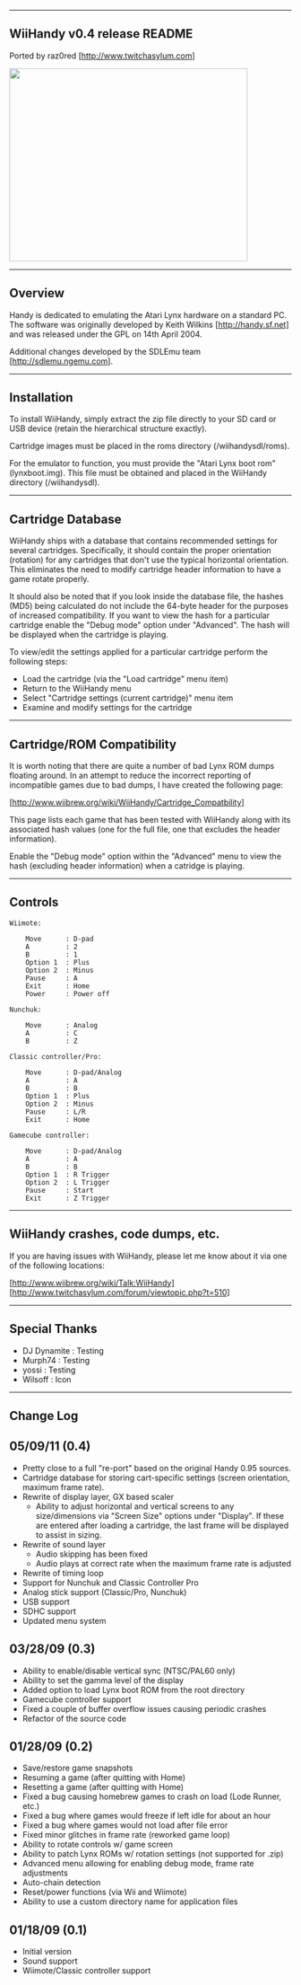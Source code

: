--------------------------------------------
WiiHandy v0.4 release README
--------------------------------------------

Ported by raz0red 
[http://www.twitchasylum.com]

<a href='http://www.youtube.com/watch?feature=player_embedded&v=zNElRr7pPqk' target='_blank'><img src='http://img.youtube.com/vi/zNElRr7pPqk/0.jpg' width='425' height=344 /></a>

--------------------------------------------
Overview
--------------------------------------------

Handy is dedicated to emulating the Atari Lynx hardware on a standard PC. 
The software was originally developed by Keith Wilkins [http://handy.sf.net]
and was released under the GPL on 14th April 2004.

Additional changes developed by the SDLEmu team [http://sdlemu.ngemu.com].

--------------------------------------------
Installation
--------------------------------------------

To install WiiHandy, simply extract the zip file directly to your SD card
or USB device (retain the hierarchical structure exactly).

Cartridge images must be placed in the roms directory (/wiihandysdl/roms).

For the emulator to function, you must provide the "Atari Lynx boot rom"
(lynxboot.img). This file must be obtained and placed in the WiiHandy
directory (/wiihandysdl).

--------------------------------------------
Cartridge Database 
--------------------------------------------

WiiHandy ships with a database that contains recommended settings for
several cartridges. Specifically, it should contain the proper orientation
(rotation) for any cartridges that don't use the typical horizontal 
orientation. This eliminates the need to modify cartridge header information
to have a game rotate properly.

It should also be noted that if you look inside the database file, the hashes
(MD5) being calculated do not include the 64-byte header for the purposes of 
increased compatibility. If you want to view the hash for a particular
cartridge enable the "Debug mode" option under "Advanced". The hash will be 
displayed when the cartridge is playing. 

To view/edit the settings applied for a particular cartridge perform the
following steps:

  * Load the cartridge (via the "Load cartridge" menu item)
  * Return to the WiiHandy menu
  * Select "Cartridge settings (current cartridge)" menu item
  * Examine and modify settings for the cartridge 

--------------------------------------------
Cartridge/ROM Compatibility 
--------------------------------------------

It is worth noting that there are quite a number of bad Lynx ROM dumps
floating around. In an attempt to reduce the incorrect reporting of
incompatible games due to bad dumps, I have created the following page:

[http://www.wiibrew.org/wiki/WiiHandy/Cartridge_Compatbility]

This page lists each game that has been tested with WiiHandy along with its
associated hash values (one for the full file, one that excludes the header
information).

Enable the "Debug mode" option within the "Advanced" menu to view the hash
(excluding header information) when a catridge is playing.

--------------------------------------------
Controls
--------------------------------------------

    Wiimote:
    
        Move      : D-pad
        A         : 2
        B         : 1
        Option 1  : Plus
        Option 2  : Minus
        Pause     : A
        Exit      : Home
        Power     : Power off
        
    Nunchuk:

        Move      : Analog
        A         : C
        B         : Z

    Classic controller/Pro:
    
        Move      : D-pad/Analog
        A         : A
        B         : B
        Option 1  : Plus
        Option 2  : Minus
        Pause     : L/R
        Exit      : Home
                
    Gamecube controller:
    
        Move      : D-pad/Analog
        A         : A
        B         : B
        Option 1  : R Trigger
        Option 2  : L Trigger
        Pause     : Start
        Exit      : Z Trigger

--------------------------------------------
WiiHandy crashes, code dumps, etc.
--------------------------------------------

If you are having issues with WiiHandy, please let me know about it via one
of the following locations:

[http://www.wiibrew.org/wiki/Talk:WiiHandy]
[http://www.twitchasylum.com/forum/viewtopic.php?t=510]

--------------------------------------------
Special Thanks
--------------------------------------------

* DJ Dynamite  : Testing 
* Murph74      : Testing
* yossi        : Testing
* Wilsoff      : Icon

--------------------------------------------
Change Log
--------------------------------------------

05/09/11 (0.4)
--------------    
  - Pretty close to a full "re-port" based on the original Handy 0.95 sources.
  - Cartridge database for storing cart-specific settings (screen orientation,
      maximum frame rate).
  - Rewrite of display layer, GX based scaler
    - Ability to adjust horizontal and vertical screens to any size/dimensions
        via "Screen Size" options under "Display". If these are entered after
        loading a cartridge, the last frame will be displayed to assist in 
        sizing.
  - Rewrite of sound layer
    - Audio skipping has been fixed
    - Audio plays at correct rate when the maximum frame rate is adjusted
  - Rewrite of timing loop
  - Support for Nunchuk and Classic Controller Pro
  - Analog stick support (Classic/Pro, Nunchuk)
  - USB support
  - SDHC support
  - Updated menu system
  
03/28/09 (0.3)
--------------    
  - Ability to enable/disable vertical sync (NTSC/PAL60 only)
  - Ability to set the gamma level of the display
  - Added option to load Lynx boot ROM from the root directory
  - Gamecube controller support
  - Fixed a couple of buffer overflow issues causing periodic crashes    
  - Refactor of the source code     

01/28/09 (0.2)
--------------
  - Save/restore game snapshots
  - Resuming a game (after quitting with Home)
  - Resetting a game (after quitting with Home)
  - Fixed a bug causing homebrew games to crash on load (Lode Runner, etc.)
  - Fixed a bug where games would freeze if left idle for about an hour   
  - Fixed a bug where games would not load after file error
  - Fixed minor glitches in frame rate (reworked game loop)
  - Ability to rotate controls w/ game screen
  - Ability to patch Lynx ROMs w/ rotation settings (not supported for .zip)
  - Advanced menu allowing for enabling debug mode, frame rate adjustments
  - Auto-chain detection
  - Reset/power functions (via Wii and Wiimote)
  - Ability to use a custom directory name for application files    

01/18/09 (0.1)
--------------
  - Initial version
  - Sound support
  - Wiimote/Classic controller support
